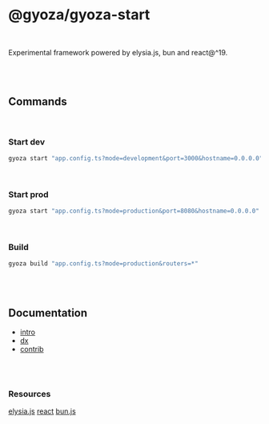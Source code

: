 # @gyoza/gyoza-start
<br/>

Experimental framework powered by elysia.js, bun and react@^19.

<br/>
<br/>


## Commands

<br/>

### Start dev

```sh
gyoza start "app.config.ts?mode=development&port=3000&hostname=0.0.0.0"
```
<br/>

### Start prod

```sh
gyoza start "app.config.ts?mode=production&port=8080&hostname=0.0.0.0"
```
<br/>

### Build

```sh
gyoza build "app.config.ts?mode=production&routers=*"
```
<br/>
<br/>

## Documentation

- [intro](/intro)
- [dx](/dx)
- [contrib](/contrib)

<br/>
<br/>

### Resources

[elysia.js](https://elysiajs.com/)
[react](https://19.react.dev/)
[bun.js](https://bun.sh/docs)
<br/>
<br/>

